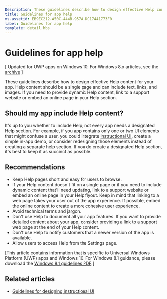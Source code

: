 ```yaml
---
Description: These guidelines describe how to design effective Help content for your app.
title: Guidelines for app help
ms.assetid: EB9EC212-A50C-444B-957A-DC17441773F0
label: Guidelines for app help
template: detail.hbs
---
```


# Guidelines for app help


\[ Updated for UWP apps on Windows 10. For Windows 8.x articles, see the [archive](http://go.microsoft.com/fwlink/p/?linkid=619132) \]


These guidelines describe how to design effective Help content for your app. Help content should be a single page and can include text, links, and images. If you need to provide dynamic Help content, link to a support website or embed an online page in your Help section.

## <span id="appropriate_use_of_help"></span><span id="APPROPRIATE_USE_OF_HELP"></span>Should my app include Help content?


It's up to you whether to include Help; not every app needs a designated Help section. For example, if you app contains only one or two UI elements that might confuse a user, you could integrate [instructional UI](instructional-ui.md), create a simple in-app demo, or consider redesigning those elements instead of creating a separate help section. If you do create a designated Help section, it's best to keep it as succinct as possible.

## <span id="dos_and_donts"></span><span id="DOS_AND_DONTS"></span>Recommendations


-   Keep Help pages short and easy for users to browse.
-   If your Help content doesn't fit on a single page or if you need to include dynamic content that'll need updating, link to a support website or embed an online page in your Help flyout. Keep in mind that linking to a web page takes your user out of the app experience. If possible, embed the online content to create a more cohesive user experience.
-   Avoid technical terms and jargon.
-   Don't use Help to document all your app features. If you want to provide detailed content about your app, consider providing a link to a support web page at the end of your Help content.
-   Don't use Help to notify customers that a newer version of the app is available.
-   Allow users to access Help from the Settings page.

\[This article contains information that is specific to Universal Windows Platform (UWP) apps and Windows 10. For Windows 8.1 guidance, please download the [Windows 8.1 guidelines PDF](https://go.microsoft.com/fwlink/p/?linkid=258743).\]

## <span id="related_topics"></span>Related articles

* [Guidelines for designing instructional UI](instructional-ui.md)

 

 






<!--HONumber=Jun16_HO1-->


